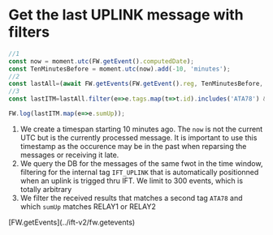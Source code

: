 # Get the last UPLINK message with filters

```javascript
//1
const now = moment.utc(FW.getEvent().computedDate);
const TenMinutesBefore = moment.utc(now).add(-10, 'minutes');
//2
const lastAll=(await FW.getEvents(FW.getEvent().reg, TenMinutesBefore, null, false, false, null, ['IFT_UPLINK'], 300));
//3
const lastITM=lastAll.filter(e=>e.tags.map(t=>t.id).includes('ATA78') && e.sumUp.match("RELAY[12]"));

FW.log(lastITM.map(e=>e.sumUp));
```

1. We create a timespan starting 10 minutes ago. The `now` is not the current UTC but is the currently processed message. It is important to use this timestamp as the occurence may be in the past when reparsing the messages or receiving it late.
2. We query the DB for the messages of the same fwot in the time window, filtering for the internal tag `IFT_UPLINK` that is automatically positionned when an uplink is trigged thru IFT. We limit to 300 events, which is totally arbitrary
3. We filter the received results that matches a second tag `ATA78` and which `sumUp` matches RELAY1 or RELAY2

\[FW.getEvents\]\(../ift-v2/fw.getevents\)



